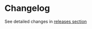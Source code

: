 # Changelog

See detailed changes in [releases section](https://github.com/cestyledev/cestyle/releases)
